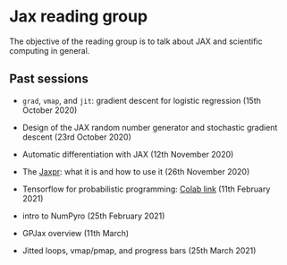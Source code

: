 # Jax reading group

The objective of the reading group is to talk about JAX and scientific computing in general.


## Past sessions

- `grad`, `vmap`, and `jit`: gradient descent for logistic regression (15th October 2020)

- Design of the JAX random number generator and stochastic gradient descent (23rd October 2020)

- Automatic differentiation with JAX (12th November 2020)

- The [Jaxpr](https://jax.readthedocs.io/en/latest/jaxpr.html): what it is and how to use it (26th November 2020)

- Tensorflow for probabilistic programming: [Colab link](https://colab.research.google.com/drive/1waz5NrteOcDk4PiFP8ASGfR3xcNgd117?usp=sharing#scrollTo=LxN-UiiC5sxu) (11th February 2021)

- intro to NumPyro (25th February 2021)

- GPJax overview (11th March)

- Jitted loops, vmap/pmap, and progress bars (25th March 2021)
